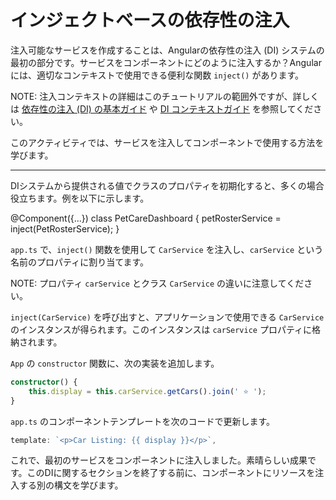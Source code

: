 # インジェクトベースの依存性の注入

注入可能なサービスを作成することは、Angularの依存性の注入 (DI) システムの最初の部分です。サービスをコンポーネントにどのように注入するか？Angularには、適切なコンテキストで使用できる便利な関数 `inject()` があります。

NOTE: 注入コンテキストの詳細はこのチュートリアルの範囲外ですが、詳しくは [依存性の注入 (DI) の基本ガイド](/essentials/dependency-injection) や [DI コンテキストガイド](guide/di/dependency-injection-context) を参照してください。

このアクティビティでは、サービスを注入してコンポーネントで使用する方法を学びます。

<hr>

DIシステムから提供される値でクラスのプロパティを初期化すると、多くの場合役立ちます。例を以下に示します。

<docs-code language="ts" highlight="[3]">
@Component({...})
class PetCareDashboard {
    petRosterService = inject(PetRosterService);
}
</docs-code>

<docs-workflow>

<docs-step title="`CarService` を注入する">

`app.ts` で、`inject()` 関数を使用して `CarService` を注入し、`carService` という名前のプロパティに割り当てます。

NOTE: プロパティ `carService` とクラス `CarService` の違いに注意してください。

</docs-step>

<docs-step title="`carService` インスタンスを使用する">

`inject(CarService)` を呼び出すと、アプリケーションで使用できる `CarService` のインスタンスが得られます。このインスタンスは `carService` プロパティに格納されます。

`App` の `constructor` 関数に、次の実装を追加します。

```ts
constructor() {
    this.display = this.carService.getCars().join(' ⭐️ ');
}
```

</docs-step>

<docs-step title="`App` テンプレートを更新する">

`app.ts` のコンポーネントテンプレートを次のコードで更新します。

```ts
template: `<p>Car Listing: {{ display }}</p>`,
```

</docs-step>

</docs-workflow>

これで、最初のサービスをコンポーネントに注入しました。素晴らしい成果です。このDIに関するセクションを終了する前に、コンポーネントにリソースを注入する別の構文を学びます。
